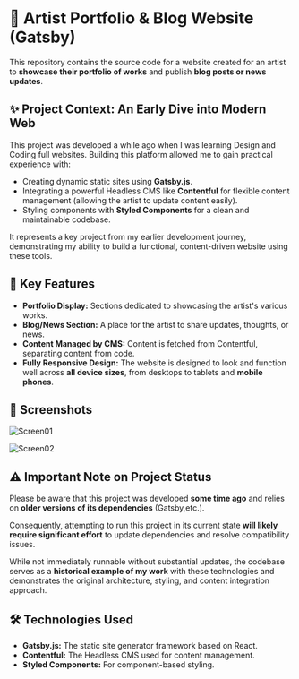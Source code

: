 # 🎨 Artist Portfolio & Blog Website (Gatsby)

This repository contains the source code for a website created for an artist to **showcase their portfolio of works** and publish **blog posts or news updates**.

## ✨ Project Context: An Early Dive into Modern Web

This project was developed a while ago when I was learning Design and Coding full websites. Building this platform allowed me to gain practical experience with:

*   Creating dynamic static sites using **Gatsby.js**.
*   Integrating a powerful Headless CMS like **Contentful** for flexible content management (allowing the artist to update content easily).
*   Styling components with **Styled Components** for a clean and maintainable codebase.

It represents a key project from my earlier development journey, demonstrating my ability to build a functional, content-driven website using these tools.

## 📱 Key Features

*   **Portfolio Display:** Sections dedicated to showcasing the artist's various works.
*   **Blog/News Section:** A place for the artist to share updates, thoughts, or news.
*   **Content Managed by CMS:** Content is fetched from Contentful, separating content from code.
*   **Fully Responsive Design:** The website is designed to look and function well across **all device sizes**, from desktops to tablets and **mobile phones**.

## 📸 Screenshots
![Screen01](https://github.com/user-attachments/assets/5fdbda84-adcd-4240-be7c-1bae4930c2c1)

![Screen02](https://github.com/user-attachments/assets/6335cecc-0cdd-4fdc-8f4e-8cbe35694e35)


## ⚠️ Important Note on Project Status

Please be aware that this project was developed **some time ago** and relies on **older versions of its dependencies** (Gatsby,etc.).

Consequently, attempting to run this project in its current state **will likely require significant effort** to update dependencies and resolve compatibility issues.

While not immediately runnable without substantial updates, the codebase serves as a **historical example of my work** with these technologies and demonstrates the original architecture, styling, and content integration approach.

## 🛠️ Technologies Used

*   **Gatsby.js:** The static site generator framework based on React.
*   **Contentful:** The Headless CMS used for content management.
*   **Styled Components:** For component-based styling.
